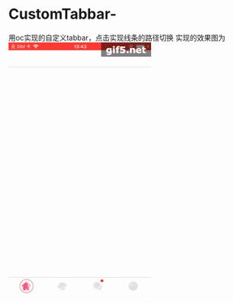 # CustomTabbar-
用oc实现的自定义tabbar，点击实现线条的路径切换  实现的效果图为
![image](https://github.com/xc19930909yu/CustomTabbar/blob/master/效果图.gif)
